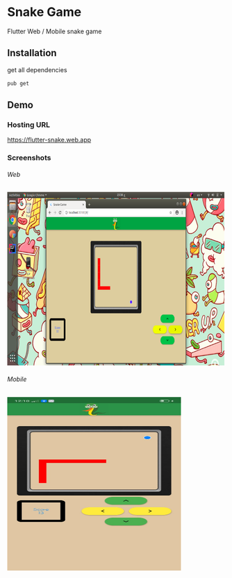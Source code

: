 # Snake Game

Flutter Web / Mobile snake game

## Installation

get all dependencies

```bash
pub get
```
## Demo

### Hosting URL
https://flutter-snake.web.app


### Screenshots

###### Web
<img src="webDemo.png" width="500" height="400">


###### Mobile
<img src="mobileDemo.jpeg" width="400" height="400">
